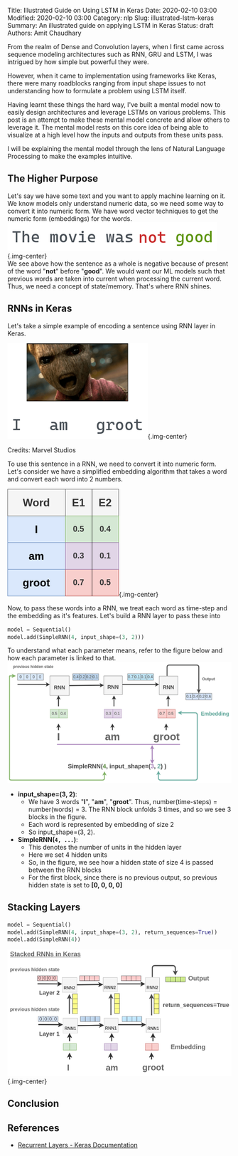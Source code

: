Title: Illustrated Guide on Using LSTM in Keras
Date: 2020-02-10 03:00
Modified: 2020-02-10 03:00
Category: nlp
Slug: illustrated-lstm-keras
Summary: An illustrated guide on applying LSTM in Keras
Status: draft
Authors: Amit Chaudhary


From the realm of Dense and Convolution layers, when I first came across sequence modeling architectures such as RNN, GRU and LSTM, I was intrigued by how simple but powerful they were.

However, when it came to implementation using frameworks like Keras, there were  many roadblocks ranging from input shape issues to not understanding how to formulate a problem using LSTM itself. 

Having learnt these things the hard way, I've built a mental model now to easily design architectures and leverage LSTMs on various problems. This post is an attempt to make these mental model concrete and allow others to leverage it. The mental model rests on this core idea of being able to visualize at a high level how the inputs and outputs from these units pass.

I will be explaining the mental model through the lens of Natural Language Processing to make the examples intuitive.

## The Higher Purpose
Let's say we have some text and you want to apply machine learning on it. We know models only understand numeric data, so we need some way to convert it into numeric form. We have word vector techniques to get the numeric form (embeddings) for the words.
![](/images/rnn-necessity.png){.img-center}    
We see above how the sentence as a whole is negative because of present of the word "**not**" before "**good**". We would want our ML models such that previous words are taken into current when processing the current word. Thus, we need a concept of state/memory. That's where RNN shines.

## RNNs in Keras
Let's take a simple example of encoding a sentence using RNN layer in Keras.

![](/images/i-am-groot-sentence.png){.img-center}
<p class="has-text-centered">
Credits: Marvel Studios
</p>

To use this sentence in a RNN, we need to convert it into numeric form. Let's consider we have a simplified embedding algorithm that takes a word and convert each word into 2 numbers.

![](/images/i-am-groot-embedding.png){.img-center}

Now, to pass these words into a RNN, we treat each word as time-step and the embedding as it's features. Let's build a RNN layer to pass these into
```python
model = Sequential()
model.add(SimpleRNN(4, input_shape=(3, 2)))
```

To understand what each parameter means, refer to the figure below and how each parameter is linked to that.
![](/images/rnn-default-keras.png)  

- **input_shape=(3, 2)**:  
    - We have 3 words "**I**", "**am**", "**groot**". Thus, number(time-steps) = number(words) = 3. The RNN block unfolds 3 times, and so we see 3 blocks in the figure.
    - Each word is represented by embedding of size 2
    - So input_shape=(3, 2).
- **SimpleRNN(`4, ...`)**:  
    - This denotes the number of units in the hidden layer
    - Here we set 4 hidden units
    - So, in the figure, we see how a hidden state of size 4 is passed between the RNN blocks
    - For the first block, since there is no previous output, so previous hidden state is set to **[0, 0, 0, 0]**

## Stacking Layers
```python
model = Sequential()
model.add(SimpleRNN(4, input_shape=(3, 2), return_sequences=True))
model.add(SimpleRNN(4))
```

![](/images/rnn-stacked.png){.img-center}

## Conclusion

## References
- [Recurrent Layers - Keras Documentation](https://keras.io/layers/recurrent/)